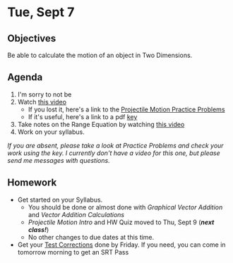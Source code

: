 Tue, Sept 7
=========  

Objectives
------------
Be able to calculate the motion of an object in Two Dimensions.

Agenda  
---------  

1. I'm sorry to not be
2. Watch [this video]()
	- If you lost it, here's a link to the [Projectile Motion Practice Problems](https://avon.schoology.com/page/5280722337)
	- If it's useful, here's a link to a pdf [key](https://avon.schoology.com/course/5138386902/materials/gp/5280726554)
3. Take notes on the Range Equation by watching [this video](https://avon.schoology.com/course/5138386902/materials/gp/5249121209)
4. Work on your syllabus.



*If you are absent, please take a look at Practice Problems and check your work using the key.  I currently don't have a video for this one, but please send me messages with questions.*



Homework
-------------  

- Get started on your Syllabus.  
	- You should be done or almost done with *Graphical Vector Addition* and *Vector Addition Calculations*
	- *Projectile Motion Intro* and HW Quiz moved to Thu, Sept 9 (*__next class!__*)
	- No other changes to due dates at this time.
- Get your [Test Corrections][correct] done by Friday.  If you need, you can come in tomorrow morning to get an SRT Pass


[correct]: https://avon.schoology.com/assignment/5144957009/
<!--stackedit_data:
eyJoaXN0b3J5IjpbLTcyNTUyNjEwNiwtMTk1ODE1NzczMCwzOD
I0NzkwNjMsLTE1MTAwOTIwNzQsMjA0Mjk3MDU2NSwtODg0OTkx
MzQyLC0zNDg4NDIzOTMsLTk2OTM3NTkwNiwzODM1NjgwMjksLT
ExOTQwMzg2NDcsNzcxMTA5MDE5LC0yMDk5Nzc1MjI1LC0xODQ3
MDk1MjMwLDE5NTkyMTcxNzMsNTc4ODUxMzM4LC0xOTc3NjAwNj
Q1LC0xNDYxNzIxNjQ3LC0xMjk2MTUxNTA4LC0xMTM5NzY1OTM2
LDQ4NTUzMTMyN119
-->